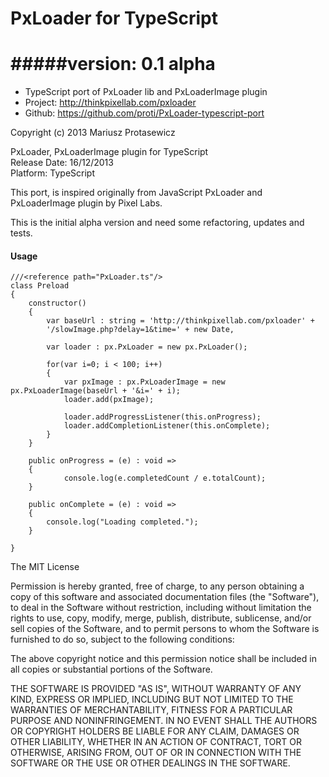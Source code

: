 # PxLoader for TypeScript  
#####version: 0.1 alpha
================================
* TypeScript port of PxLoader lib and PxLoaderImage plugin
* Project: http://thinkpixellab.com/pxloader
* Github: https://github.com/proti/PxLoader-typescript-port


Copyright (c) 2013 Mariusz Protasewicz  
 

PxLoader, PxLoaderImage plugin for TypeScript  
Release Date: 16/12/2013  
Platform: TypeScript  

This port, is inspired originally from JavaScript PxLoader and PxLoaderImage plugin 
by Pixel Labs.

This is the initial alpha version and need some refactoring, updates and tests.


#### Usage
```
///<reference path="PxLoader.ts"/>
class Preload
{
	constructor()
	{
		var baseUrl : string = 'http://thinkpixellab.com/pxloader' + 
        '/slowImage.php?delay=1&time=' + new Date,
        
		var loader : px.PxLoader = new px.PxLoader();
		
		for(var i=0; i < 100; i++)
        {
            var pxImage : px.PxLoaderImage = new px.PxLoaderImage(baseUrl + '&i=' + i);
            loader.add(pxImage);
           
           	loader.addProgressListener(this.onProgress);
       		loader.addCompletionListener(this.onComplete);
        }
	}
	
	public onProgress = (e) : void =>
    {
            console.log(e.completedCount / e.totalCount);
    }

    public onComplete = (e) : void =>
    {
        console.log("Loading completed.");
    }
    
}    
```
The MIT License

Permission is hereby granted, free of charge, to any person obtaining a copy of this software and associated documentation files (the "Software"), to deal in the Software without restriction, including without limitation the rights to use, copy, modify, merge, publish, distribute, sublicense, and/or sell copies of the Software, and to permit persons to whom the Software is furnished to do so, subject to the following conditions:

The above copyright notice and this permission notice shall be included in all copies or substantial portions of the Software.

THE SOFTWARE IS PROVIDED "AS IS", WITHOUT WARRANTY OF ANY KIND, EXPRESS OR IMPLIED, INCLUDING BUT NOT LIMITED TO THE WARRANTIES OF MERCHANTABILITY, FITNESS FOR A PARTICULAR PURPOSE AND NONINFRINGEMENT. IN NO EVENT SHALL THE AUTHORS OR COPYRIGHT HOLDERS BE LIABLE FOR ANY CLAIM, DAMAGES OR OTHER LIABILITY, WHETHER IN AN ACTION OF CONTRACT, TORT OR OTHERWISE, ARISING FROM, OUT OF OR IN CONNECTION WITH THE SOFTWARE OR THE USE OR OTHER DEALINGS IN THE SOFTWARE.
